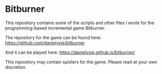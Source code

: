<h1>Bitburner</h1>

This repository contains some of the scripts and other files I wrote for the programming-based incremental game Bitburner.

The repository for the game can be found here: https://github.com/danielyxie/bitburner

And it can be played here: https://danielyxie.github.io/bitburner/

This repository may contain spoilers for the game. Please read at your own discretion.